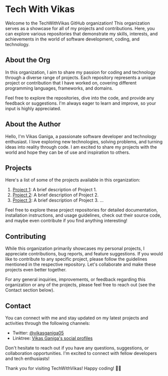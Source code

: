 # Tech With Vikas

Welcome to the TechWithVikas GitHub organization! This organization serves as a showcase for all of my projects and contributions. Here, you can explore various repositories that demonstrate my skills, interests, and achievements in the world of software development, coding, and technology.

## About the Org

In this organization, I aim to share my passion for coding and technology through a diverse range of projects. Each repository represents a unique project or contribution that I have worked on, covering different programming languages, frameworks, and domains.

Feel free to explore the repositories, dive into the code, and provide any feedback or suggestions. I'm always eager to learn and improve, so your input is highly appreciated.

## About the Author

Hello, I'm Vikas Ganiga, a passionate software developer and technology enthusiast. I love exploring new technologies, solving problems, and turning ideas into reality through code. I am excited to share my projects with the world and hope they can be of use and inspiration to others.

## Projects

Here's a list of some of the projects available in this organization:

1. [Project 1](link-to-project-1): A brief description of Project 1.
2. [Project 2](link-to-project-2): A brief description of Project 2.
3. [Project 3](link-to-project-3): A brief description of Project 3.
   ...

Feel free to explore these project repositories for detailed documentation, installation instructions, and usage guidelines, check out their source code, and maybe even contribute if you find anything interesting!

## Contributing

While this organization primarily showcases my personal projects, I appreciate contributions, bug reports, and feature suggestions. If you would like to contribute to any specific project, please follow the guidelines mentioned in the respective repository. Let's collaborate and make these projects even better together.

For any general inquiries, improvements, or feedback regarding this organization or any of the projects, please feel free to reach out (see the Contact section below).

## Contact

You can connect with me and stay updated on my latest projects and activities through the following channels:

- Twitter: [@vikasganiga05](https://twitter.com/vikasganiga05)
- Linktree: [Vikas Ganiga's social profiles](https://linktr.ee/vikasganiga05)

Don't hesitate to reach out if you have any questions, suggestions, or collaboration opportunities. I'm excited to connect with fellow developers and tech enthusiasts!

Thank you for visiting TechWithVikas! Happy coding! 👨‍💻
